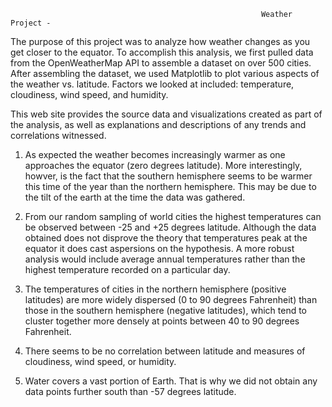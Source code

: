                                                             Weather Project - 

The purpose of this project was to analyze how weather changes as you get closer to the equator. To accomplish this analysis, 
we first pulled data from the OpenWeatherMap API to assemble a dataset on over 500 cities. After assembling the dataset, 
we used Matplotlib to plot various aspects of the weather vs. latitude. Factors we looked at included: temperature, 
cloudiness, wind speed, and humidity. 

This web site provides the source data and visualizations created as part of the analysis, as well as explanations 
and descriptions of any trends and correlations witnessed. 

1)	As expected the weather becomes increasingly warmer as one approaches the equator (zero degrees latitude). 
	More interestingly, howver, is the fact that the southern hemisphere seems to be warmer this time of the year 
  than the northern hemisphere. This may be due to the tilt of the earth at the time the data was gathered. 

2)	From our random sampling of world cities the highest temperatures can be observed between -25 and +25 degrees latitude. 
	Although the data obtained does not disprove the theory that temperatures peak at the equator it does cast aspersions on the hypothesis.
  A more robust analysis would include average annual temperatures rather than the highest temperature recorded on a particular day.

3)	The temperatures of cities in the northern hemisphere (positive latitudes) are more widely dispersed (0 to 90 degrees Fahrenheit) 
	than those in the southern hemisphere (negative latitudes), which tend to cluster together more densely 
  at points between 40 to 90 degrees Fahrenheit.

4)	There seems to be no correlation between latitude and measures of cloudiness, wind speed, or humidity.

5)	Water covers a vast portion of Earth. That is why we did not obtain any data points further south than -57 degrees latitude.



